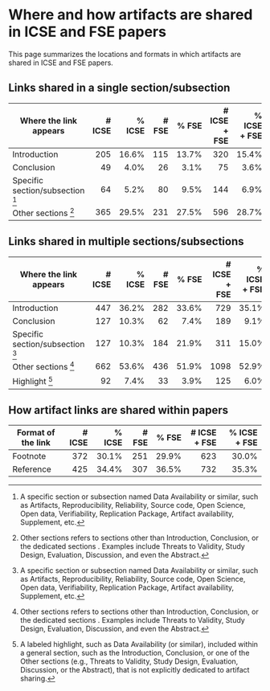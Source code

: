 
# Where and how artifacts are shared in ICSE and FSE papers

This page summarizes the locations and formats in which artifacts are shared in ICSE and FSE papers.

## Links shared in a single section/subsection

| Where the link appears           | \# ICSE | % ICSE | \# FSE | % FSE | \# ICSE + FSE | % ICSE + FSE |
| -------------------------------- | ------: | -----: | -----: | ----: | ------------: | -----------: |
| Introduction                     | 205     | 16.6%  | 115    | 13.7% | 320           | 15.4%        |
| Conclusion                       | 49      | 4.0%   | 26     | 3.1%  | 75            | 3.6%         |
| Specific section/subsection [^1] | 64      | 5.2%   | 80     | 9.5%  | 144           | 6.9%         |
| Other sections [^2]              | 365     | 29.5%  | 231    | 27.5% | 596           | 28.7%        |

## Links shared in multiple sections/subsections

| Where the link appears           | \# ICSE | % ICSE | \# FSE | % FSE | \# ICSE + FSE | % ICSE + FSE |
| -------------------------------- | ------: | -----: | -----: | ----: | ------------: | -----------: |
| Introduction                     | 447     | 36.2%  | 282    | 33.6% | 729           | 35.1%        |
| Conclusion                       | 127     | 10.3%  | 62     | 7.4%  | 189           | 9.1%         |
| Specific section/subsection [^1] | 127     | 10.3%  | 184    | 21.9% | 311           | 15.0%        |
| Other sections [^2]              | 662     | 53.6%  | 436    | 51.9% | 1098          | 52.9%        |
| Highlight [^3]                   | 92      | 7.4%   | 33     | 3.9%  | 125           | 6.0%         |


## How artifact links are shared within papers

| Format of the link | \# ICSE | % ICSE | \# FSE | % FSE | \# ICSE + FSE | % ICSE + FSE |
| ------------------ | ------: | -----: | -----: | ----: | ------------: | -----------: |
| Footnote           | 372     | 30.1%  | 251    | 29.9% | 623           | 30.0%        |
| Reference          | 425     | 34.4%  | 307    | 36.5% | 732           | 35.3%        |


[^1]: A specific section or subsection named Data Availability or similar, such as Artifacts, Reproducibility, Reliability, Source code, Open Science, Open data, Verifiability, Replication Package, Artifact availability, Supplement, etc.

[^2]: Other sections refers to sections other than Introduction, Conclusion, or the dedicated sections [^1]. Examples include Threats to Validity, Study Design, Evaluation, Discussion, and even the Abstract.

[^3]: A labeled highlight, such as Data Availability (or similar), included within a general section, such as the Introduction, Conclusion, or one of the Other sections (e.g., Threats to Validity, Study Design, Evaluation, Discussion, or the Abstract), that is not explicitly dedicated to artifact sharing.